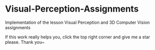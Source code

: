 # Visual-Perception-Assignments
Implementation of the lesson Visual Perception and 3D Computer Vision assignments

If this work really helps you, click the top right corner and give me a star please. Thank you~
